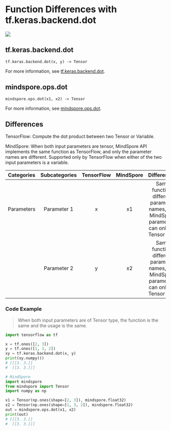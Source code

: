 # Function Differences with tf.keras.backend.dot

<a href="https://gitee.com/mindspore/docs/blob/r1.11/docs/mindspore/source_en/note/api_mapping/tensorflow_diff/dot.md" target="_blank"><img src="https://mindspore-website.obs.cn-north-4.myhuaweicloud.com/website-images/r1.11/resource/_static/logo_source_en.png"></a>

## tf.keras.backend.dot

```text
tf.keras.backend.dot(x, y) -> Tensor
```

For more information, see [tf.keras.backend.dot](https://keras.io/zh/backend/#dot).

## mindspore.ops.dot

```text
mindspore.ops.dot(x1, x2) -> Tensor
```

For more information, see [mindspore.ops.dot](https://www.mindspore.cn/docs/en/r1.11/api_python/ops/mindspore.ops.dot.html).

## Differences

TensorFlow: Compute the dot product between two Tensor or Variable.

MindSpore: When both input parameters are tensor, MindSpore API implements the same function as TensorFlow, and only the parameter names are different. Supported only by TensorFlow when either of the two input parameters is a variable.

| Categories | Subcategories |TensorFlow | MindSpore | Differences |
| :-: | :-: | :-: | :-: |:-:|
|Parameters | Parameter 1 | x | x1 |Same function, different parameter names, and MindSpore parameters can only be Tensor type |
| | Parameter 2 | y | x2 |Same function, different parameter names, and MindSpore parameters can only be Tensor type |

### Code Example

> When both input parameters are of Tensor type, the function is the same and the usage is the same.

```python
import tensorflow as tf

x = tf.ones([2, 3])
y = tf.ones([1, 3, 2])
xy = tf.keras.backend.dot(x, y)
print(xy.numpy())
# [[[3. 3.]]
#  [[3. 3.]]]

# MindSpore
import mindspore
from mindspore import Tensor
import numpy as np

x1 = Tensor(np.ones(shape=[2, 3]), mindspore.float32)
x2 = Tensor(np.ones(shape=[1, 3, 2]), mindspore.float32)
out = mindspore.ops.dot(x1, x2)
print(out)
# [[[3. 3.]]
#  [[3. 3.]]]
```
